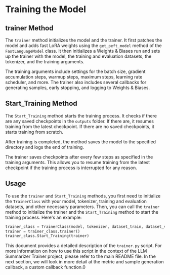 # Training the Model

## trainer Method

The `trainer` method initializes the model and the trainer. It first patches the model and adds fast LoRA weights using the `get_peft_model` method of the `FastLanguageModel` class. It then initializes a Weights & Biases run and sets up the trainer with the model, the training and evaluation datasets, the tokenizer, and the training arguments.

The training arguments include settings for the batch size, gradient accumulation steps, warmup steps, maximum steps, learning rate scheduler, and more. The trainer also includes several callbacks for generating samples, early stopping, and logging to Weights & Biases.

## Start_Training Method

The `Start_Training` method starts the training process. It checks if there are any saved checkpoints in the `outputs` folder. If there are, it resumes training from the latest checkpoint. If there are no saved checkpoints, it starts training from scratch.

After training is completed, the method saves the model to the specified directory and logs the end of training.

The trainer saves checkpoints after every few steps as specified in the training arguments. This allows you to resume training from the latest checkpoint if the training process is interrupted for any reason.

## Usage

To use the `trainer` and `Start_Training` methods, you first need to initialize the `TrainerClass` with your model, tokenizer, training and evaluation datasets, and other necessary parameters. Then, you can call the `trainer` method to initialize the trainer and the `Start_Training` method to start the training process. Here's an example:

```python
trainer_class = TrainerClass(model, tokenizer, dataset_train, dataset_val, max_seq_length, out_model_name, fine_tuned_model_dir)
trainer = trainer_class.trainer()
trainer_class.Start_Training(trainer)
```

This document provides a detailed description of the `trainer.py` script. For more information on how to use this script in the context of the LLM Summarizer Trainer project, please refer to the main README file. In the next section, we will look in more detail at the metric and sample generation callback, a custom callback function.0